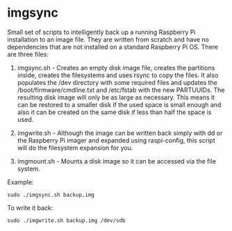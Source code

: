 # imgsync

Small set of scripts to intelligently back up a running Raspberry Pi installation to an image file. They are written from scratch and have no dependencies that are not installed on a standard Raspberry Pi OS. There are three files:

1. imgsync.sh - Creates an empty disk image file, creates the partitions inside, creates the filesystems and uses rsync to copy the files. It also populates the /dev directory with some required files and updates the /boot/firmware/cmdline.txt and /etc/fstab with the new PARTUUIDs. The resulting disk image will only be as large as necessary. This means it can be restored to a smaller disk if the used space is small enough and also it can be created on the same disk if less than half the space is used.

2. imgwrite.sh - Although the image can be written back simply with dd or the Raspberry Pi imager and expanded using raspi-config, this script will do the filesystem expansion for you.

3. imgmount.sh - Mounts a disk image so it can be accessed via the file system.


Example:

```
sudo ./imgsync.sh backup.img
```

To write it back:
```
sudo ./imgwrite.sh backup.img /dev/sdb
```

